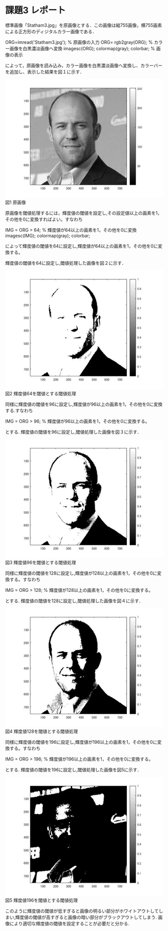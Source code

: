 # 課題3 レポート

標準画像「Statham3.jpg」を原画像とする．この画像は縦755画像，横755画素による正方形のディジタルカラー画像である．

ORG=imread('Statham3.jpg'); % 原画像の入力
ORG= rgb2gray(ORG); % カラー画像を白黒濃淡画像へ変換
imagesc(ORG); colormap(gray); colorbar; % 画像の表示



によって，原画像を読み込み，カラー画像を白黒濃淡画像へ変換し、カラーバーを追加し、表示した結果を図１に示す．

![原画像](https://raw.githubusercontent.com/09ne028koya/lecture_image_processing/master/image/3001.jpg)  
図1 原画像

原画像を閾値処理するには，輝度値の閾値を設定し,その設定値以上の画素を1，その他を0に変換すればよい。すなわち

IMG = ORG > 64; % 輝度値が64以上の画素を1，その他を0に変換
imagesc(IMG); colormap(gray); colorbar;

によって輝度値の閾値を64に設定し,輝度値が64以上の画素を1，その他を0に変換する。

輝度値の閾値を64に設定し,閾値処理した画像を図２に示す．

![原画像](https://raw.githubusercontent.com/09ne028koya/lecture_image_processing/master/image/3002.jpg)  
図2 輝度値64を閾値とする閾値処理

同様に輝度値の閾値を96に設定し,輝度値が96以上の画素を1，その他を0に変換する.すなわち


IMG = ORG > 96; % 輝度値が96以上の画素を1，その他を0に変換する。

とする.
輝度値の閾値を96に設定し,閾値処理した画像を図３に示す．

![原画像](https://raw.githubusercontent.com/09ne028koya/lecture_image_processing/master/image/3003.jpg)  
図3 輝度値96を閾値とする閾値処理




同様に輝度値の閾値を128に設定し,輝度値が128以上の画素を1，その他を0に変換する。すなわち



IMG = ORG > 128; % 輝度値が128以上の画素を1，その他を0に変換する。


とする.
輝度値の閾値を128に設定し,閾値処理した画像を図４に示す．

![原画像](https://raw.githubusercontent.com/09ne028koya/lecture_image_processing/master/image/3004.jpg)  
図4 輝度値128を閾値とする閾値処理

同様に輝度値の閾値を196に設定し,輝度値が196以上の画素を1，その他を0に変換する。すなわち



IMG = ORG > 196; % 輝度値が196以上の画素を1，その他を0に変換する。


とする.
輝度値の閾値を196に設定し,閾値処理した画像を図5に示す．

![原画像](https://raw.githubusercontent.com/09ne028koya/lecture_image_processing/master/image/3005.jpg)  
図5 輝度値196を閾値とする閾値処理



このように輝度値の閾値が低すぎると画像の明るい部分がホワイトアウトしてしまい,輝度値の閾値が高すぎると画像の暗い部分がブラックアウトしてしまう.
画像により適切な輝度値の閾値を設定することが必要だと分かる.


